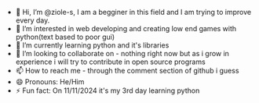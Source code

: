- 👋 Hi, I’m @ziole-s, I am a begginer in this field and I am trying to improve every day.
- 👀 I’m interested in web developing and creating low end games with python(text based to poor gui)
- 🌱 I’m currently learning python and it's libraries 
- 💞️ I’m looking to collaborate on - nothing right now but as i grow in experience i will try to contribute in open source programs
- 📫 How to reach me - through the comment section of github i guess
- 😄 Pronouns: He/Him
- ⚡ Fun fact: On 11/11/2024 it's my 3rd day learning python 

<!---
ziole-s/ziole-s is a ✨ special ✨ repository because its `README.md` (this file) appears on your GitHub profile.
You can click the Preview link to take a look at your changes.
--->
